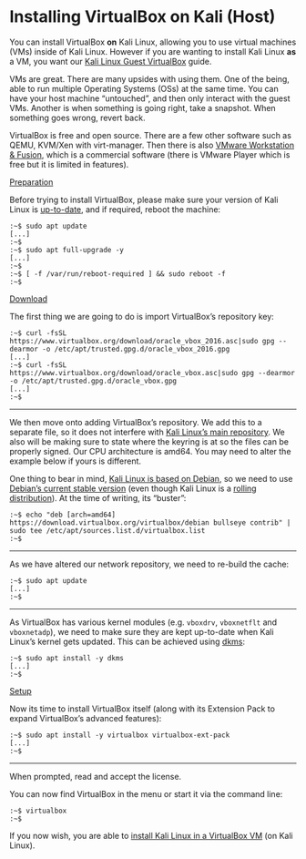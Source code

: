 # Installing VirtualBox on Kali (Host)

You can install VirtualBox **on** Kali Linux, allowing you to use virtual machines (VMs) inside of Kali Linux. However if you are wanting to install Kali Linux **as** a VM, you want our [Kali Linux Guest VirtualBox](broken-reference) guide.

VMs are great. There are many upsides with using them. One of the being, able to run multiple Operating Systems (OSs) at the same time. You can have your host machine “untouched”, and then only interact with the guest VMs. Another is when something is going right, take a snapshot. When something goes wrong, revert back.

VirtualBox is free and open source. There are a few other software such as QEMU, KVM/Xen with virt-manager. Then there is also [VMware Workstation & Fusion](broken-reference), which is a commercial software (there is VMware Player which is free but it is limited in features).

[Preparation](broken-reference)

Before trying to install VirtualBox, please make sure your version of Kali Linux is [up-to-date](https://www.kali.org/docs/general-use/updating-kali/), and if required, reboot the machine:

```
:~$ sudo apt update
[...]
:~$
:~$ sudo apt full-upgrade -y
[...]
:~$
:~$ [ -f /var/run/reboot-required ] && sudo reboot -f
:~$
```

[Download](broken-reference)

The first thing we are going to do is import VirtualBox’s repository key:

```
:~$ curl -fsSL https://www.virtualbox.org/download/oracle_vbox_2016.asc|sudo gpg --dearmor -o /etc/apt/trusted.gpg.d/oracle_vbox_2016.gpg
[...]
:~$ curl -fsSL https://www.virtualbox.org/download/oracle_vbox.asc|sudo gpg --dearmor -o /etc/apt/trusted.gpg.d/oracle_vbox.gpg
[...]
:~$
```

***

We then move onto adding VirtualBox’s repository. We add this to a separate file, so it does not interfere with [Kali Linux’s main repository](https://www.kali.org/docs/general-use/kali-linux-sources-list-repositories/). We also will be making sure to state where the keyring is at so the files can be properly signed. Our CPU architecture is amd64. You may need to alter the example below if yours is different.

One thing to bear in mind, [Kali Linux is based on Debian](https://www.kali.org/docs/policy/kali-linux-relationship-with-debian/), so we need to use [Debian’s current stable version](https://www.debian.org/releases/stable/) (even though Kali Linux is a [rolling distribution](https://www.kali.org/docs/general-use/kali-branches/)). At the time of writing, its “buster”:

```
:~$ echo "deb [arch=amd64] https://download.virtualbox.org/virtualbox/debian bullseye contrib" | sudo tee /etc/apt/sources.list.d/virtualbox.list
:~$
```

***

As we have altered our network repository, we need to re-build the cache:

```
:~$ sudo apt update
[...]
:~$
```

***

As VirtualBox has various kernel modules (e.g. `vboxdrv`, `vboxnetflt` and `vboxnetadp`), we need to make sure they are kept up-to-date when Kali Linux’s kernel gets updated. This can be achieved using [dkms](https://packages.debian.org/testing/dkms):

```
:~$ sudo apt install -y dkms
[...]
:~$
```

[Setup](broken-reference)

Now its time to install VirtualBox itself (along with its Extension Pack to expand VirtualBox’s advanced features):

```
:~$ sudo apt install -y virtualbox virtualbox-ext-pack
[...]
:~$
```

***

When prompted, read and accept the license.

You can now find VirtualBox in the menu or start it via the command line:

```
:~$ virtualbox
:~$
```

If you now wish, you are able to [install Kali Linux in a VirtualBox VM](broken-reference) (on Kali Linux).

